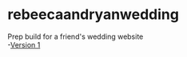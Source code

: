 # rebeecaandryanwedding
 Prep build for a friend's wedding website
<br>
-[Version 1](https://peter-ixd-belfast.github.io/rebeccaandryanwedding/)
